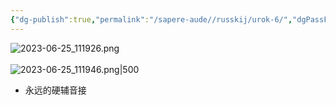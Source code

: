 ```yaml
---
{"dg-publish":true,"permalink":"/sapere-aude//russkij/urok-6/","dgPassFrontmatter":true}
---
```




![2023-06-25_111926.png](/img/user/TARDIS/Assets/2023/2023-06-25_111926.png)
<br><br>
![2023-06-25_111946.png|500](/img/user/TARDIS/Assets/2023/2023-06-25_111946.png)

 - 永远的硬辅音接